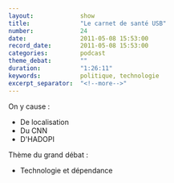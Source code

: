 ```yaml
---
layout:             show
title:              "Le carnet de santé USB"
number:             24
date:               2011-05-08 15:53:00
record_date:        2011-05-08 15:53:00
categories:         podcast
theme_debat:        ""
duration:           "1:26:11"
keywords:           politique, technologie
excerpt_separator:  "<!--more-->"
---
```



On y cause :

- De localisation
- Du CNN
- D'HADOPI

Thème du grand débat :

- Technologie et dépendance
